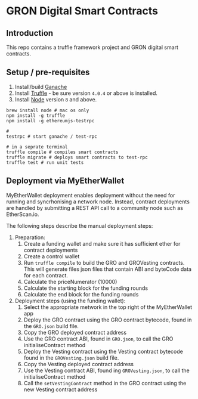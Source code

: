 # GRON Digital Smart Contracts

## Introduction

This repo contains a truffle framework project and GRON digital smart contracts. 

## Setup / pre-requisites

1. Install/build [Ganache](https://github.com/trufflesuite/ganache/releases)
2. Install [Truffle](http://truffleframework.com) - be sure version `4.0.4` or above is installed.
3. Install [Node](https://nodejs.org/en/) version `8` and above.

```shell
brew install node # mac os only 
npm install -g truffle
npm install -g ethereumjs-testrpc

#
testrpc # start ganache / test-rpc

# in a seprate terminal
truffle compile # compiles smart contracts
truffle migrate # deploys smart contracts to test-rpc
truffle test # run unit tests

```

## Deployment via MyEtherWallet


MyEtherWallet deployment enables deployment without the need for running and syncrhonising a network node. Instead, contract deployments are handled by submitting a REST API call to a community node such as EtherScan.io. 

The following steps describe the manual deployment steps:

1. Preparation: 
   1. Create a funding wallet and make sure it has sufficient ether for contract  deployments
   2. Create a control wallet
   3. Run `truffle compile` to build the GRO and GROVesting contracts. This
      will generate files json files that contain ABI and byteCode data for each
      contract.
   4. Calculate the priceNumerator (10000)
   5. Calculate the starting block for the funding rounds
   6. Calculate the end block for the funding rounds
2. Deployment steps (using the funding wallet):
   1. Select the appropriate metwork in the top right of the MyEtherWallet app
   2. Deploy the GRO contract using the GRO contract bytecode, found in the `GRO.json` build file.
   3. Copy the GRO deployed contract address
   4. Use the GRO contract ABI, found in `GRO.json`, to call the GRO initialiseContract method
   5. Deploy the Vesting contract using the Vesting contract bytecode found in the `GROVesting.json` build file.
   6. Copy the Vesting deployed contract address
   7. Use the Vesting contract ABI, found ing `GROVesting.json`, to call the initialiseContract method
   8. Call the `setVestingContract` method in the GRO contract using the new Vesting contract address

